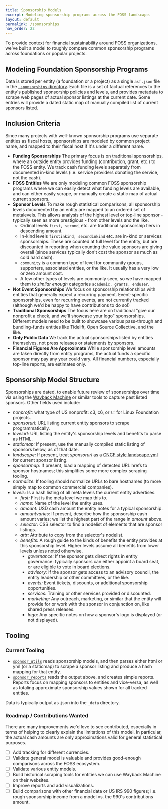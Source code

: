 ```yaml
---
title: Sponsorship Models
excerpt: Modeling sponsorship programs across the FOSS landscape.
layout: default
permalink: /sponsorships
nav_order: 22
---
```


To provide context for financial sustainability around FOSS organizations, we've built a model to roughly compare common sponsorship programs across foundations or popular projects.

## Modeling Foundation Sponsorship Programs

Data is stored per entity (a foundation or a project) as a single `asf.json` file in the [`_sponsorships` directory](https://github.com/Punderthings/fossfoundation/tree/main/_sponsorships).  Each file is a set of factual references to the entity's published sponsorship policies and levels, and provides metadata to scrape web pages of actual sponsor listings at the current date.  Some entries will provide a dated static map of manually compiled list of current sponsors listed.

## Inclusion Criteria

Since many projects with well-known sponsorship programs use separate entities as fiscal hosts, sponsorships are modeled by common project name, and mapped to their fiscal host if it's under a different name.

- **Funding Sponsorships** The primary focus is on traditional sponsorships, where an outside entity provides funding (contribution, grant, etc.) to the FOSS entity.  We track cash funding levels separately from documented in-kind levels (i.e. service providers donating the service, not the cash).
- **FOSS Entities** We are only modeling common FOSS sponsorship programs where we can easily detect what funding levels are available, and can either easily scrape, or manually create a static map of actual current sponsors.
- **Sponsor Levels** To make rough statistical comparisons, all sponsorship levels documented by an entity are mapped to an ordered set of metalevels.  This allows analysis of the highest level or top-line sponsor - typically seen as more prestigious - from other levels and the like.
  - Ordinal levels `first, second`, etc. are traditional sponsorship tiers in descending amount.
  - In-kind levels `firstinkind, secondinkind` etc. are in-kind or services sponsorships.  These are counted at full level for the entity, but are discounted in reporting when counting the value sponsors are giving overall (since services typically don't cost the sponsor as much as cold hard cash).
  - `community` is a common type of level for community groups, supporters, associated entities, or the like.  It usually has a very low or zero amount cost.
  - A few other types of levels are commonly seen, so we have mapped them to *similar enough* categories `academic, grants, enduser`. 
- **Not Event Sponsorships** We focus on sponsorship relationships with entities that generally expect a recurring payment.  Event-specific sponsorships, even for recurring events, are not currently tracked (although we'd be happy to have contributions to do so!)
- **Traditional Sponsorships** The focus here are on traditional "give our nonprofit a check, and we'll showcase your logo" sponsorships.  Different models need to be built to showcase various pass-through and bundling-funds entities like Tidelift, Open Source Collective, and the like.
- **Only Public Data** We track the actual sponsorships listed by entities themselves, not press releases or statements by sponsors.
- **Financial Figures Are Approximate** While sponsorship level amounts are taken directly from entity programs, the actual funds a specific sponsor may pay any year could vary.  All financial numbers, especially top-line reports, are estimates only.

## Sponsorship Model Structure

Sponsorships are dated, to enable future review of sponsorships over time via using the [Wayback Machine](https://archive.org/) or similar tools to capture past listed sponsors.  Other fields used include:

- *nonprofit:* what type of US nonprofit: c3, c6, or `lf` for Linux Foundation projects.
- *sponsorurl:* URL listing current entity sponsors to scrape programmatically.
- *levelurl:* URL listing the entity's sponsorship levels and benefits to parse as HTML.
- *staticmap:* If present, use the manually compiled static listing of sponsors below, as of that date.
- *landscape:* If present, treat *sponsorurl* as a [CNCF style landscape.yml](https://github.com/cncf/landscape2) for current sponsor listing.
- *sponsormap:* If present, load a mapping of detected URL hrefs to sponsor hostnames; this simplifies some more complex scraping tooling.
- *normalize:* If tooling should normalize URLs to bare hostnames (to more simply map to common commercial companies).
- *levels:* Is a hash listing of all meta levels the current entity advertises.
  - *first:* First is the meta level we map this to.
  - *name:* Name of the level the entity uses.
  - *amount:* USD cash amount the entity notes for a typical sponsorship.
  - *amountvaries:* If present, describe how the sponsorship cash amount varies; we list the highest part of the range in *amount* above.
  - *selector:* CSS selector to find a nodelist of elements that are sponsor listings.
  - *attr:* Attribute to copy from the selector's nodelist.
  - *benefits:* A rough guide to the kinds of benefits the entity provides at this sponsorship level.  Higher levels assume all benefits from lower levels unless noted otherwise.
    - *governance:* If the sponsor gets direct rights in entity governance: typically sponsors can either appoint a board seat, or are eligible to vote in board elections.
    - *advisory:* If the sponsor gets access to an advisory council, the entity leadership or other committees, or the like.
    - *events:* Event tickets, discounts, or additional sponsorship opportunities.
    - *services:* Training or other services provided or discounted.
    - *marketing:* Any outreach, marketing, or similar that the entity will provide for or work with the sponsor in conjunction on, like shared press releases.
    - *logo:* Any specific notes on how a sponsor's logo is displayed (or not displayed). 

## Tooling

### Current Tooling

- [`sponsor_utils`](https://github.com/Punderthings/fossfoundation/blob/main/assets/ruby/sponsor_utils.rb) reads sponsorship models, and then parses either html or yml (or a staticmap) to scrape a sponsor listing and produce a hash mapping for that entity.
- [`sponsor_reports`](https://github.com/Punderthings/fossfoundation/blob/main/assets/ruby/sponsor_reports.rb) reads the output above, and creates simple reports.  Reports focus on mapping sponsors to entities and vice-versa, as well as totaling approximate sponsorship values shown for all tracked entities.

Data is typically output as .json into the `_data` directory.

### Roadmap / Contributions Wanted

There are many improvements we'd love to see contributed, especially in terms of helping to clearly explain the limitations of this model.  In particular, the actual cash amounts are only approximations valid for general statistical purposes.

- [ ] Add tracking for different currencies.
- [ ] Validate general model is valuable and provides good-enough comparisons across the FOSS ecosystem.
- [ ] Validate various entity models.
- [ ] Build historical scraping tools for entities we can use Wayback Machine on their websites.
- [ ] Improve reports and add visualizations.
- [ ] Build comparisons with other financial data or US IRS 990 figures; i.e. rough sponsorship income from a model vs. the 990's contributions amount.
